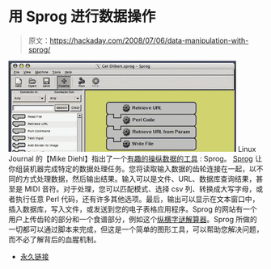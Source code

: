 # 用 Sprog 进行数据操作

> 原文：<https://hackaday.com/2008/07/06/data-manipulation-with-sprog/>

![](img/ce838794dc0bed86ee66e310e539046c.png)
Linux Journal 的【Mike Diehl】指出了一个[有趣的操纵数据的工具](http://www.linuxjournal.com/content/data-manipulation-sprog) : Sprog。 [Sprog](http://sprog.sourceforge.net/) 让你组装机器完成特定的数据处理任务。您将读取输入数据的齿轮连接在一起，以不同的方式处理数据，然后输出结果。输入可以是文件、URL、数据库查询结果，甚至是 MIDI 音符。对于处理，您可以匹配模式、选择 csv 列、转换成大写字母，或者执行任意 Perl 代码，还有许多其他选项。最后，输出可以显示在文本窗口中，插入数据库，写入文件，或发送到您的电子表格应用程序。Sprog 的网站有一个用户上传齿轮的部分和一个食谱部分，例如这个[纵横字谜解算器](http://sprog.sourceforge.net/recipes/crossword/index.html)。Sprog 所做的一切都可以通过脚本来完成，但这是一个简单的图形工具，可以帮助您解决问题，而不必了解背后的血腥机制。

*   [永久链接](http://www.linuxjournal.com/content/data-manipulation-sprog)
